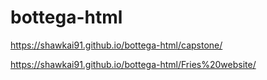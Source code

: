 # bottega-html


https://shawkai91.github.io/bottega-html/capstone/


https://shawkai91.github.io/bottega-html/Fries%20website/
